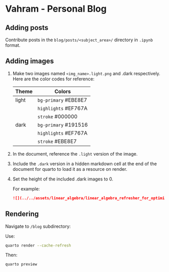 # Vahram - Personal Blog

## Adding posts
Contribute posts in the `blog/posts/<subject_area>/` directory in `.ipynb` format.

## Adding images

1. Make two images named `<img_name>.light.png` and .dark respectively. Here are the color codes for reference:

    | Theme | Colors               |
    |-------|----------------------|
    | light | `bg-primary` #EBE8E7 |
    |       | `highlights` #EF767A |
    |       | `stroke` #000000     |
    | dark  | `bg-primary` #191516 |
    |       | `highlights` #EF767A |
    |       | `stroke` #EBE8E7     |

2. In the document, reference the `.light` version of the image.
3. Include the `.dark` version in a hidden markdown cell at the end of the document for quarto to load it as a resource on render.
4. Set the height of the included .dark images to 0.

    For example:
    ```markdown
    ![](../../assets/linear_algebra/linear_algebra_refresher_for_optimization/convex.dark.png){height=0}
    ```

## Rendering

Navigate to `/blog` subdirectory:

Use:
```bash
quarto render --cache-refresh
```

Then:
```bash
quarto preview
```



